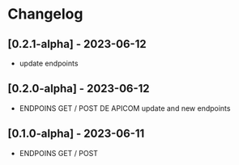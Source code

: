 # Changelog

## [0.2.1-alpha] - 2023-06-12
- update endpoints
## [0.2.0-alpha] - 2023-06-12
- ENDPOINS GET / POST DE APICOM update and new endpoints
## [0.1.0-alpha] - 2023-06-11
- ENDPOINS GET / POST 


